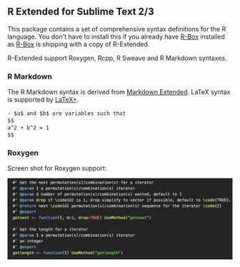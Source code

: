 R Extended for Sublime Text 2/3
------------
This package contains a set of comprehensive syntax definitions for the R language. You don't have to install this if you already have  [R-Box](https://github.com/randy3k/R-Box) installed as [R-Box](https://github.com/randy3k/R-Box) is shipping with a copy of R-Extended.

R-Extended support Roxygen, Rcpp, R Sweave and R Markdown syntaxes. 


### R Markdown
The R Markdown syntax is derived from [Markdown Extended](https://github.com/jonschlinkert/sublime-markdown-extended). LaTeX syntax is supported by [LaTeX+](https://github.com/randy3k/LaTeX-Plus).

```
- $a$ and $b$ are variables such that
$$ 
a^2 + b^2 = 1
$$
```


### Roxygen

Screen shot for Roxygen support:

![](https://raw.githubusercontent.com/randy3k/R-Extended/screenshots/roxygen.png)
